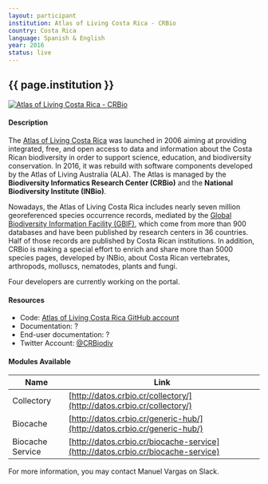 ```yaml
---
layout: participant
institution: Atlas of Living Costa Rica - CRBio
country: Costa Rica
language: Spanish & English
year: 2016
status: live
---
```


## {{ page.institution }}

[![Atlas of Living Costa Rica - CRBio](../assets/img/participants/atlas_living_costa_rica.png)](http://www.crbio.cr/)

#### Description 
The [Atlas of Living Costa Rica](http://www.crbio.cr/) was launched in 2006 aiming at providing integrated, free, and open access to data and information about the Costa Rican biodiversity in order to support science, education, and biodiversity conservation. In 2016, it was rebuild with software components developed by the Atlas of Living Australia (ALA). The Atlas is managed by the **Biodiversity Informatics Research Center (CRBio)** and the **National Biodiversity Institute (INBio)**.

Nowadays, the Atlas of Living Costa Rica includes nearly seven million georeferenced species occurrence records, mediated by the [Global Biodiversity Information Facility (GBIF)](http://www.gbif.org), which come from more than 900 databases and have been published by research centers in 36 countries. Half of those records are published by Costa Rican institutions. In addition, CRBio is making a special effort to enrich and share more than 5000 species pages, developed by INBio, about Costa Rican vertebrates, arthropods, molluscs, nematodes, plants and fungi.

Four developers are currently working on the portal. 

#### Resources

- Code: [Atlas of Living Costa Rica GitHub account](https://github.com/AtlasBiodiversidadCostaRica)
- Documentation: ?
- End-user documentation: ? 
- Twitter Account: [@CRBiodiv](https://twitter.com/CRBiodiv)


#### Modules Available 

| Name              | Link                                                                             | 
| ------------------|----------------------------------------------------------------------------------|
| Collectory		| [http://datos.crbio.cr/collectory/](http://datos.crbio.cr/collectory/)           |
| Biocache          | [http://datos.crbio.cr/generic-hub/](http://datos.crbio.cr/generic-hub/)         |
| Biocache Service  | [http://datos.crbio.cr/biocache-service](http://datos.crbio.cr/biocache-service) |



For more information, you may contact Manuel Vargas on Slack.
